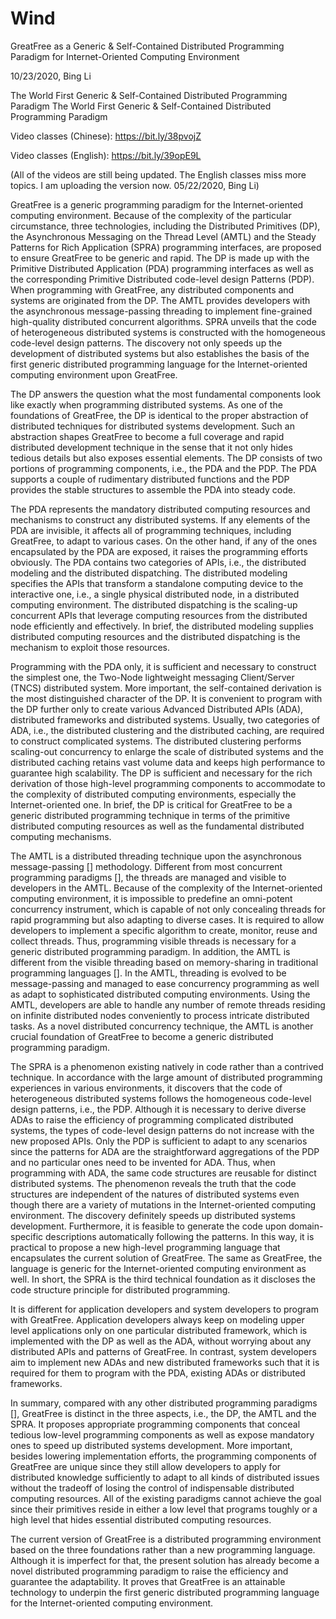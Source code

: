 # Wind
GreatFree as a Generic &amp; Self-Contained Distributed Programming Paradigm for Internet-Oriented Computing Environment

10/23/2020, Bing Li


The World First Generic & Self-Contained Distributed Programming Paradigm
The World First Generic & Self-Contained Distributed Programming Paradigm

Video classes (Chinese): https://bit.ly/38pvojZ

Video classes (English): https://bit.ly/39opE9L

(All of the videos are still being updated. The English classes miss more topics. I am uploading the version now. 05/22/2020, Bing Li)

GreatFree is a generic programming paradigm for the Internet-oriented computing environment. Because of the complexity of the particular circumstance, three technologies, including the Distributed Primitives (DP), the Asynchronous Messaging on the Thread Level (AMTL) and the Steady Patterns for Rich Application (SPRA) programming interfaces, are proposed to ensure GreatFree to be generic and rapid. The DP is made up with the Primitive Distributed Application (PDA) programming interfaces as well as the corresponding Primitive Distributed code-level design Patterns (PDP). When programming with GreatFree, any distributed components and systems are originated from the DP. The AMTL provides developers with the asynchronous message-passing threading to implement fine-grained high-quality distributed concurrent algorithms. SPRA unveils that the code of heterogeneous distributed systems is constructed with the homogeneous code-level design patterns. The discovery not only speeds up the development of distributed systems but also establishes the basis of the first generic distributed programming language for the Internet-oriented computing environment upon GreatFree.

The DP answers the question what the most fundamental components look like exactly when programming distributed systems. As one of the foundations of GreatFree, the DP is identical to the proper abstraction of distributed techniques for distributed systems development. Such an abstraction shapes GreatFree to become a full coverage and rapid distributed development technique in the sense that it not only hides tedious details but also exposes essential elements. The DP consists of two portions of programming components, i.e., the PDA and the PDP. The PDA supports a couple of rudimentary distributed functions and the PDP provides the stable structures to assemble the PDA into steady code.

The PDA represents the mandatory distributed computing resources and mechanisms to construct any distributed systems. If any elements of the PDA are invisible, it affects all of programming techniques, including GreatFree, to adapt to various cases. On the other hand, if any of the ones encapsulated by the PDA are exposed, it raises the programming efforts obviously. The PDA contains two categories of APIs, i.e., the distributed modeling and the distributed dispatching. The distributed modeling specifies the APIs that transform a standalone computing device to the interactive one, i.e., a single physical distributed node, in a distributed computing environment. The distributed dispatching is the scaling-up concurrent APIs that leverage computing resources from the distributed node efficiently and effectively. In brief, the distributed modeling supplies distributed computing resources and the distributed dispatching is the mechanism to exploit those resources.

Programming with the PDA only, it is sufficient and necessary to construct the simplest one, the Two-Node lightweight messaging Client/Server (TNCS) distributed system. More important, the self-contained derivation is the most distinguished character of the DP. It is convenient to program with the DP further only to create various Advanced Distributed APIs (ADA), distributed frameworks and distributed systems. Usually, two categories of ADA, i.e., the distributed clustering and the distributed caching, are required to construct complicated systems. The distributed clustering performs scaling-out concurrency to enlarge the scale of distributed systems and the distributed caching retains vast volume data and keeps high performance to guarantee high scalability. The DP is sufficient and necessary for the rich derivation of those high-level programming components to accommodate to the complexity of distributed computing environments, especially the Internet-oriented one. In brief, the DP is critical for GreatFree to be a generic distributed programming technique in terms of the primitive distributed computing resources as well as the fundamental distributed computing mechanisms.

The AMTL is a distributed threading technique upon the asynchronous message-passing [] methodology. Different from most concurrent programming paradigms [], the threads are managed and visible to developers in the AMTL. Because of the complexity of the Internet-oriented computing environment, it is impossible to predefine an omni-potent concurrency instrument, which is capable of not only concealing threads for rapid programming but also adapting to diverse cases. It is required to allow developers to implement a specific algorithm to create, monitor, reuse and collect threads. Thus, programming visible threads is necessary for a generic distributed programming paradigm. In addition, the AMTL is different from the visible threading based on memory-sharing in traditional programming languages []. In the AMTL, threading is evolved to be message-passing and managed to ease concurrency programming as well as adapt to sophisticated distributed computing environments. Using the AMTL, developers are able to handle any number of remote threads residing on infinite distributed nodes conveniently to process intricate distributed tasks. As a novel distributed concurrency technique, the AMTL is another crucial foundation of GreatFree to become a generic distributed programming paradigm.

The SPRA is a phenomenon existing natively in code rather than a contrived technique. In accordance with the large amount of distributed programming experiences in various environments, it discovers that the code of heterogeneous distributed systems follows the homogeneous code-level design patterns, i.e., the PDP. Although it is necessary to derive diverse ADAs to raise the efficiency of programming complicated distributed systems, the types of code-level design patterns do not increase with the new proposed APIs. Only the PDP is sufficient to adapt to any scenarios since the patterns for ADA are the straightforward aggregations of the PDP and no particular ones need to be invented for ADA. Thus, when programming with ADA, the same code structures are reusable for distinct distributed systems. The phenomenon reveals the truth that the code structures are independent of the natures of distributed systems even though there are a variety of mutations in the Internet-oriented computing environment. The discovery definitely speeds up distributed systems development. Furthermore, it is feasible to generate the code upon domain-specific descriptions automatically following the patterns. In this way, it is practical to propose a new high-level programming language that encapsulates the current solution of GreatFree. The same as GreatFree, the language is generic for the Internet-oriented computing environment as well. In short, the SPRA is the third technical foundation as it discloses the code structure principle for distributed programming.

It is different for application developers and system developers to program with GreatFree. Application developers always keep on modeling upper level applications only on one particular distributed framework, which is implemented with the DP as well as the ADA, without worrying about any distributed APIs and patterns of GreatFree. In contrast, system developers aim to implement new ADAs and new distributed frameworks such that it is required for them to program with the PDA, existing ADAs or distributed frameworks.

In summary, compared with any other distributed programming paradigms [], GreatFree is distinct in the three aspects, i.e., the DP, the AMTL and the SPRA. It proposes appropriate programming components that conceal tedious low-level programming components as well as expose mandatory ones to speed up distributed systems development. More important, besides lowering implementation efforts, the programming components of GreatFree are unique since they still allow developers to apply for distributed knowledge sufficiently to adapt to all kinds of distributed issues without the tradeoff of losing the control of indispensable distributed computing resources. All of the existing paradigms cannot achieve the goal since their primitives reside in either a low level that programs toughly or a high level that hides essential distributed computing resources.

The current version of GreatFree is a distributed programming environment based on the three foundations rather than a new programming language. Although it is imperfect for that, the present solution has already become a novel distributed programming paradigm to raise the efficiency and guarantee the adaptability. It proves that GreatFree is an attainable technology to underpin the first generic distributed programming language for the Internet-oriented computing environment.
